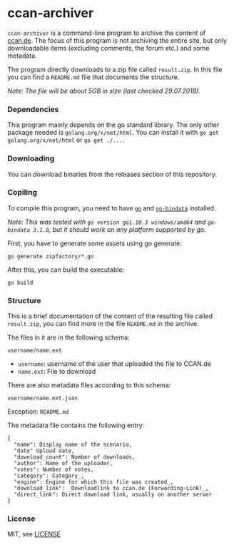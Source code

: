 # ccan-archiver

`ccan-archiver` is a command-line program to archive the content of [ccan.de](https://ccan.de).
The focus of this program is not archiving the entire site, but only downloadable items (excluding comments, the forum etc.) and some metadata.

The program directly downloads to a zip file called `result.zip`. In this file you can find a `README.md` file that documents the structure.

_Note: The file will be about 5GB in size (last checked 29.07.2018)._

### Dependencies

This program mainly depends on the go standard library. The only other package needed is `golang.org/x/net/html`.
You can install it with `go get golang.org/x/net/html` or `go get ./...`.

### Downloading

You can download binaries from the releases section of this repository.

### Copiling

To compile this program, you need to have [`go`](http://golang.org/) and [`go-bindata`](https://github.com/jteeuwen/go-bindata) installed.

_Note: This was tested with `go version go1.10.3 windows/amd64` and `go-bindata 3.1.0`, but it should work on any platform supported by go._

First, you have to generate some assets using go generate:
```
go generate zipfactory/*.go
```

After this, you can build the executable:
```
go build
```


### Structure

This is a brief documentation of the content of the resulting file called `result.zip`, you can find more in the file `README.md` in the archive.

The files in it are in the following schema:
```
username/name.ext
```

 - `username`: username of the user that uploaded the file to CCAN.de
 - `name.ext`: File to download

There are also metadata files according to this schema:

```
username/name.ext.json
```

Exception: `README.md`


The metadata file contains the following entry:

```
{
  "name": Display name of the scenario,
  "date" Upload date,
  "download_count": Number of downloads,
  "author": Name of the uploader,
  "votes": Number of votes,
  "category": Category_,
  "engine": Engine for which this file was created_,
  "download_link": _Downloadlink to ccan.de (Forwarding-Link)_,
  "direct_link": Direct download link, usually on another server
}
```

### License

MIT, see [LICENSE](LICENSE)